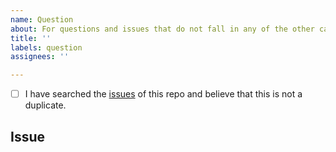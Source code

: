 ```yaml
---
name: Question
about: For questions and issues that do not fall in any of the other categories.
title: ''
labels: question
assignees: ''

---
```


<!-- Checked checkbox should look like this: [x] -->
- [ ] I have searched the [issues](https://github.com/fastapi-mvc/cookiecutter/issues) of this repo and believe that this is not a duplicate.

## Issue
<!-- Now feel free to write your issue, but please be descriptive! Thanks again 🙌 ❤️ -->
